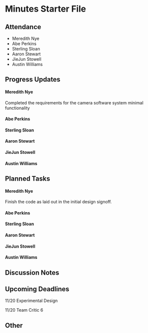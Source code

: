 # Minutes Starter File

## Attendance
   - Meredith Nye
   - Abe Perkins
   - Sterling Sloan
   - Aaron Stewart
   - JieJun Stowell
   - Austin Williams

## Progress Updates
#### Meredith Nye
Completed the requirements for the camera software system minimal functionality
#### Abe Perkins
#### Sterling Sloan
#### Aaron Stewart
#### JieJun Stowell
#### Austin Williams

## Planned Tasks
#### Meredith Nye
Finish the code as laid out in the initial design signoff.
#### Abe Perkins
#### Sterling Sloan
#### Aaron Stewart
#### JieJun Stowell
#### Austin Williams

## Discussion Notes

## Upcoming Deadlines
11/20 Experimental Design 

11/20 Team Critic 6
## Other
